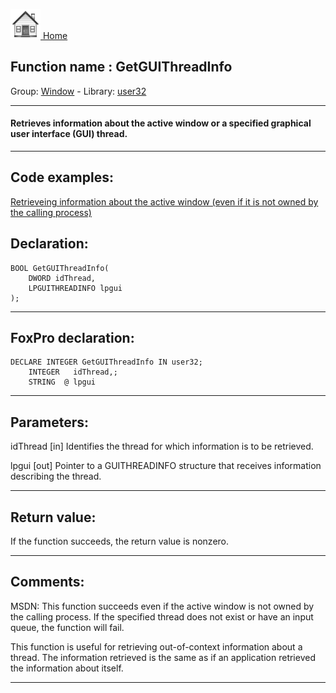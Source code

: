 [<img src="../../images/home.png"> Home ](https://github.com/VFPX/Win32API)  

## Function name : GetGUIThreadInfo
Group: [Window](../../functions_group.md#Window)  -  Library: [user32](../../Libraries.md#user32)  
***  


#### Retrieves information about the active window or a specified graphical user interface (GUI) thread. 
***  


## Code examples:
[Retrieveing information about the active window (even if it is not owned by the calling process)](../../samples/sample_371.md)  

## Declaration:
```foxpro  
BOOL GetGUIThreadInfo(
	DWORD idThread,
	LPGUITHREADINFO lpgui
);  
```  
***  


## FoxPro declaration:
```foxpro  
DECLARE INTEGER GetGUIThreadInfo IN user32;
	INTEGER   idThread,;
	STRING  @ lpgui  
```  
***  


## Parameters:
idThread
[in] Identifies the thread for which information is to be retrieved.

lpgui
[out] Pointer to a GUITHREADINFO structure that receives information describing the thread.
  
***  


## Return value:
If the function succeeds, the return value is nonzero.  
***  


## Comments:
MSDN: This function succeeds even if the active window is not owned by the calling process. If the specified thread does not exist or have an input queue, the function will fail.   
  
This function is useful for retrieving out-of-context information about a thread. The information retrieved is the same as if an application retrieved the information about itself.   
  
***  

